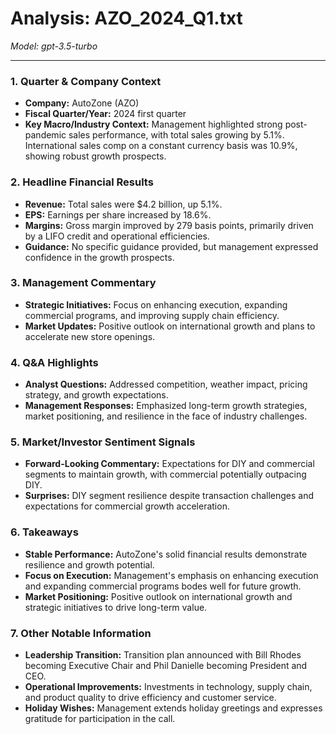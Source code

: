 # Analysis: AZO_2024_Q1.txt

*Model: gpt-3.5-turbo*

---

### 1. Quarter & Company Context
- **Company:** AutoZone (AZO)
- **Fiscal Quarter/Year:** 2024 first quarter
- **Key Macro/Industry Context:** Management highlighted strong post-pandemic sales performance, with total sales growing by 5.1%. International sales comp on a constant currency basis was 10.9%, showing robust growth prospects.

### 2. Headline Financial Results
- **Revenue:** Total sales were $4.2 billion, up 5.1%.
- **EPS:** Earnings per share increased by 18.6%.
- **Margins:** Gross margin improved by 279 basis points, primarily driven by a LIFO credit and operational efficiencies.
- **Guidance:** No specific guidance provided, but management expressed confidence in the growth prospects.

### 3. Management Commentary
- **Strategic Initiatives:** Focus on enhancing execution, expanding commercial programs, and improving supply chain efficiency.
- **Market Updates:** Positive outlook on international growth and plans to accelerate new store openings.

### 4. Q&A Highlights
- **Analyst Questions:** Addressed competition, weather impact, pricing strategy, and growth expectations.
- **Management Responses:** Emphasized long-term growth strategies, market positioning, and resilience in the face of industry challenges.

### 5. Market/Investor Sentiment Signals
- **Forward-Looking Commentary:** Expectations for DIY and commercial segments to maintain growth, with commercial potentially outpacing DIY.
- **Surprises:** DIY segment resilience despite transaction challenges and expectations for commercial growth acceleration.

### 6. Takeaways
- **Stable Performance:** AutoZone's solid financial results demonstrate resilience and growth potential.
- **Focus on Execution:** Management's emphasis on enhancing execution and expanding commercial programs bodes well for future growth.
- **Market Positioning:** Positive outlook on international growth and strategic initiatives to drive long-term value.

### 7. Other Notable Information
- **Leadership Transition:** Transition plan announced with Bill Rhodes becoming Executive Chair and Phil Danielle becoming President and CEO.
- **Operational Improvements:** Investments in technology, supply chain, and product quality to drive efficiency and customer service.
- **Holiday Wishes:** Management extends holiday greetings and expresses gratitude for participation in the call.